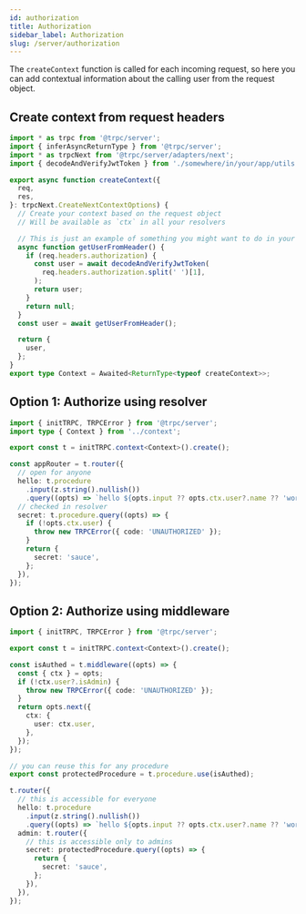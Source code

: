 ```yaml
---
id: authorization
title: Authorization
sidebar_label: Authorization
slug: /server/authorization
---
```


The `createContext` function is called for each incoming request, so here you can add contextual information about the calling user from the request object.

## Create context from request headers

```ts title='server/context.ts'
import * as trpc from '@trpc/server';
import { inferAsyncReturnType } from '@trpc/server';
import * as trpcNext from '@trpc/server/adapters/next';
import { decodeAndVerifyJwtToken } from './somewhere/in/your/app/utils';

export async function createContext({
  req,
  res,
}: trpcNext.CreateNextContextOptions) {
  // Create your context based on the request object
  // Will be available as `ctx` in all your resolvers

  // This is just an example of something you might want to do in your ctx fn
  async function getUserFromHeader() {
    if (req.headers.authorization) {
      const user = await decodeAndVerifyJwtToken(
        req.headers.authorization.split(' ')[1],
      );
      return user;
    }
    return null;
  }
  const user = await getUserFromHeader();

  return {
    user,
  };
}
export type Context = Awaited<ReturnType<typeof createContext>>;
```

## Option 1: Authorize using resolver

```ts title='server/routers/_app.ts'
import { initTRPC, TRPCError } from '@trpc/server';
import type { Context } from '../context';

export const t = initTRPC.context<Context>().create();

const appRouter = t.router({
  // open for anyone
  hello: t.procedure
    .input(z.string().nullish())
    .query((opts) => `hello ${opts.input ?? opts.ctx.user?.name ?? 'world'}`),
  // checked in resolver
  secret: t.procedure.query((opts) => {
    if (!opts.ctx.user) {
      throw new TRPCError({ code: 'UNAUTHORIZED' });
    }
    return {
      secret: 'sauce',
    };
  }),
});
```

## Option 2: Authorize using middleware

```ts title='server/routers/_app.ts'
import { initTRPC, TRPCError } from '@trpc/server';

export const t = initTRPC.context<Context>().create();

const isAuthed = t.middleware((opts) => {
  const { ctx } = opts;
  if (!ctx.user?.isAdmin) {
    throw new TRPCError({ code: 'UNAUTHORIZED' });
  }
  return opts.next({
    ctx: {
      user: ctx.user,
    },
  });
});

// you can reuse this for any procedure
export const protectedProcedure = t.procedure.use(isAuthed);

t.router({
  // this is accessible for everyone
  hello: t.procedure
    .input(z.string().nullish())
    .query((opts) => `hello ${opts.input ?? opts.ctx.user?.name ?? 'world'}`),
  admin: t.router({
    // this is accessible only to admins
    secret: protectedProcedure.query((opts) => {
      return {
        secret: 'sauce',
      };
    }),
  }),
});
```
